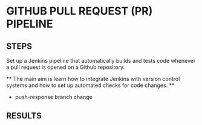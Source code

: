 # GITHUB PULL REQUEST (PR) PIPELINE

## STEPS
Set up a Jenkins pipeline that automatically builds and tests code whenever a pull request is opened on a Github repository.

** The main aim is learn how to integrate Jenkins with version control systems and how to set up automated checks for code changes. **

* push-response branch change

## RESULTS

